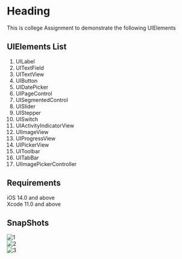 # Heading
This is college Assignment to demonstrate the following UIElements

## UIElements List
<ol>
    <li>UILabel</li>
<li>UITextField</li>
<li>UITextView</li>
<li>UIButton</li>
<li>UIDatePicker</li>
<li>UIPageControl</li>
<li>UISegmentedControl</li>
<li>UISlider</li>
<li>UIStepper</li>
<li>UISwitch</li>
<li>UIActivityIndicatorView</li>
<li>UIImageView</li>
<li>UIProgressView</li>
<li>UIPickerView</li>
<li>UIToolbar</li>
<li>UITabBar</li>
<li>UIImagePickerController</li>
</ol>

## Requirements
iOS 14.0 and above<br>
Xcode 11.0 and above

## SnapShots


![1](https://user-images.githubusercontent.com/65596375/123109163-a11a5480-d458-11eb-8ee4-109a8f3fb1dc.png)<br>
    ![2](https://user-images.githubusercontent.com/65596375/123108853-66b0b780-d458-11eb-9e49-37d61ea98f3e.png)<br>
  ![3](https://user-images.githubusercontent.com/65596375/123108859-687a7b00-d458-11eb-8819-6ab2f3b6877e.png)
